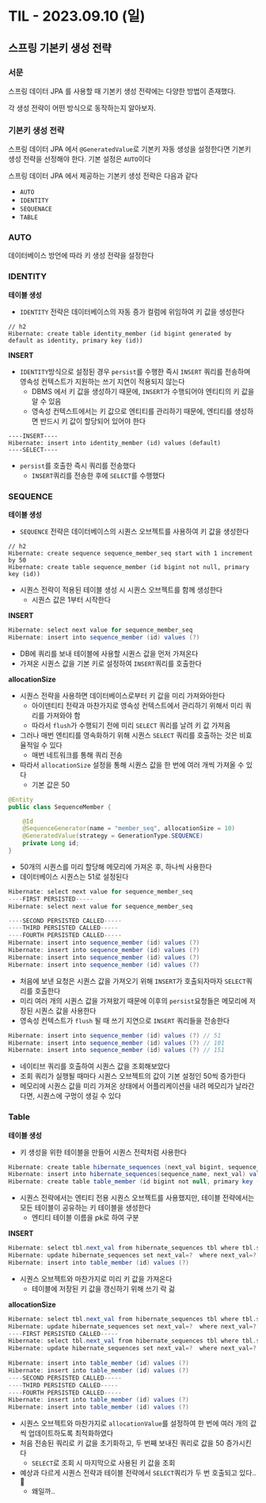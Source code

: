 # TIL - 2023.09.10 (일)
## 스프링 기본키 생성 전략

### 서문
스프링 데이터 JPA 를 사용할 때 기본키 생성 전략에는 다양한 방법이 존재했다.

각 생성 전략이 어떤 방식으로 동작하는지 알아보자.

### 기본키 생성 전략
스프링 데이터 JPA 에서 `@GeneratedValue`로 기본키 자동 생성을 설정한다면 기본키 생성 전략을 선정해야 한다.
기본 설정은 `AUTO`이다

스프링 데이터 JPA 에서 제공하는 기본키 생성 전략은 다음과 같다
- `AUTO`
- `IDENTITY`
- `SEQUENACE`
- `TABLE`

### AUTO
데이터베이스 방언에 따라 키 생성 전략을 설정한다

### IDENTITY
**테이블 생성**

- `IDENTITY` 전략은 데이터베이스의 자동 증가 컬럼에 위임하여 키 값을 생성한다
```
// h2
Hibernate: create table identity_member (id bigint generated by default as identity, primary key (id))
```

**INSERT**
- `IDENTITY`방식으로 설정된 경우 `persist`를 수행한 즉시 `INSERT` 쿼리를 전송하며 영속성 컨텍스트가 지원하는 쓰기 지연이 적용되지 않는다
  - DBMS 에서 키 값을 생성하기 때문에, `INSERT`가 수행되어야 엔티티의 키 값을 알 수 있음
  - 영속성 컨텍스트에서는 키 값으로 엔티티를 관리하기 때문에, 엔티티를 생성하면 반드시 키 값이 할당되어 있어야 한다
```
----INSERT----
Hibernate: insert into identity_member (id) values (default)
----SELECT----
```
- `persist`를 호출한 즉시 쿼리를 전송했다
  - `INSERT`쿼리를 전송한 후에 `SELECT`를 수행했다

### SEQUENCE
**테이블 생성**

- `SEQUENCE` 전략은 데이터베이스의 시퀀스 오브젝트를 사용하여 키 값을 생성한다
```
// h2
Hibernate: create sequence sequence_member_seq start with 1 increment by 50
Hibernate: create table sequence_member (id bigint not null, primary key (id))
```
- 시퀀스 전략이 적용된 테이블 생성 시 시퀀스 오브젝트를 함께 생성한다
  - 시퀀스 값은 1부터 시작한다

**INSERT**

```java
Hibernate: select next value for sequence_member_seq
Hibernate: insert into sequence_member (id) values (?)
```
- DB에 쿼리를 보내 테이블에 사용할 시퀀스 값을 먼저 가져온다
- 가져온 시퀀스 값을 기본 키로 설정하여 `INSERT`쿼리를 호출한다

**allocationSize**
- 시퀀스 전략을 사용하면 데이터베이스로부터 키 값을 미리 가져와아한다
  - 아이덴티티 전략과 마찬가지로 영속성 컨텍스트에서 관리하기 위해서 미리 쿼리를 가져와야 함
  - 따라서 `flush`가 수행되기 전에 미리 `SELECT` 쿼리를 날려 키 값 가져옴
- 그러나 매번 엔티티를 영속화하기 위해 시퀀스 `SELECT` 쿼리를 호출하는 것은 비효율적일 수 있다
  - 매번 네트워크를 통해 쿼리 전송
- 따라서 `allocationSize` 설정을 통해 시퀀스 값을 한 번에 여러 개씩 가져올 수 있다
  - 기본 값은 50

```java
@Entity
public class SequenceMember {

    @Id
    @SequenceGenerator(name = "member_seq", allocationSize = 10)
    @GeneratedValue(strategy = GenerationType.SEQUENCE)
    private Long id;
}
```
- 50개의 시퀀스를 미리 할당해 메모리에 가져온 후, 하나씩 사용한다
- 데이터베이스 시퀀스는 51로 설정된다

```java
Hibernate: select next value for sequence_member_seq
----FIRST PERSISTED-----
Hibernate: select next value for sequence_member_seq

----SECOND PERSISTED CALLED-----
----THIRD PERSISTED CALLED-----
----FOURTH PERSISTED CALLED-----
Hibernate: insert into sequence_member (id) values (?)
Hibernate: insert into sequence_member (id) values (?)
Hibernate: insert into sequence_member (id) values (?)
Hibernate: insert into sequence_member (id) values (?)
```
- 처음에 보낸 요청은 시퀀스 값을 가져오기 위해 `INSERT`가 호출되자마자 `SELECT`쿼리를 호출한다
- 미리 여러 개의 시퀀스 값을 가져왔기 때문에 이후의 `persist`요청들은 메모리에 저장된 시퀀스 값을 사용한다
- 영속성 컨텍스트가 `flush` 될 때 쓰기 지연으로 `INSERT` 쿼리들을 전송한다

```java
Hibernate: insert into sequence_member (id) values (?) // 51
Hibernate: insert into sequence_member (id) values (?) // 101
Hibernate: insert into sequence_member (id) values (?) // 151
```
- 네이티브 쿼리를 호출하여 시퀀스 값을 조회해보았다
- 조회 쿼리가 실행될 때마다 시퀀스 오브젝트의 값이 기본 설정인 50씩 증가한다
- 메모리에 시퀀스 값을 미리 가져온 상태에서 어플리케이션을 내려 메모리가 날라간다면, 시퀀스에 구멍이 생길 수 있다

### Table
**테이블 생성**
- 키 생성을 위한 테이블을 만들어 시퀀스 전략처럼 사용한다
```java
Hibernate: create table hibernate_sequences (next_val bigint, sequence_name varchar(255) not null, primary key (sequence_name))
Hibernate: insert into hibernate_sequences(sequence_name, next_val) values ('default',0)
Hibernate: create table table_member (id bigint not null, primary key (id))
```
- 시퀀스 전략에서는 엔티티 전용 시퀀스 오브젝트를 사용했지만, 테이블 전략에서는 모든 테이블이 공유하는 키 테이블을 생성한다
  - 엔티티 테이블 이름을 pk로 하여 구분

**INSERT**
```java
Hibernate: select tbl.next_val from hibernate_sequences tbl where tbl.sequence_name=? for update
Hibernate: update hibernate_sequences set next_val=?  where next_val=? and sequence_name=?
Hibernate: insert into table_member (id) values (?)
```
- 시퀀스 오브젝트와 마찬가지로 미리 키 값을 가져온다
  - 테이블에 저장된 키 값을 갱신하기 위해 쓰기 락 걺

**allocationSize**
```java
Hibernate: select tbl.next_val from hibernate_sequences tbl where tbl.sequence_name=? for update
Hibernate: update hibernate_sequences set next_val=?  where next_val=? and sequence_name=?
----FIRST PERSISTED CALLED-----
Hibernate: select tbl.next_val from hibernate_sequences tbl where tbl.sequence_name=? for update
Hibernate: update hibernate_sequences set next_val=?  where next_val=? and sequence_name=?
        
Hibernate: insert into table_member (id) values (?)
Hibernate: insert into table_member (id) values (?)
----SECOND PERSISTED CALLED-----
----THIRD PERSISTED CALLED-----
----FOURTH PERSISTED CALLED-----
Hibernate: insert into table_member (id) values (?)
Hibernate: insert into table_member (id) values (?)
```
- 시퀀스 오브젝트와 마찬가지로 `allocationValue`를 설정하여 한 번에 여러 개의 값씩 업데이트하도록 최적화하였다
- 처음 전송된 쿼리로 키 값을 초기화하고, 두 번째 보내진 쿼리로 값을 50 증가시킨다
  - `SELECT`로 조회 시 마지막으로 사용된 키 값을 조회
- 예상과 다르게 시퀀스 전략과 테이블 전략에서 `SELECT`쿼리가 두 번 호출되고 있다.. 🥸
  - 왜일까..